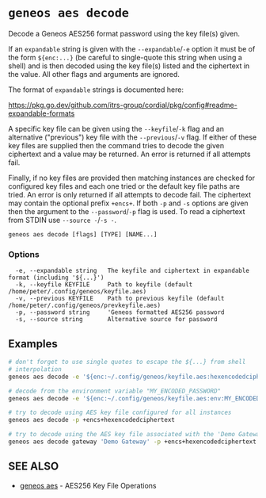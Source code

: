 # `geneos aes decode`

Decode a Geneos AES256 format password using the key file(s) given.

If an `expandable` string is given with the `--expandable`/`-e` option it must be of the form `${enc:...}` (be careful to single-quote this string when using a shell) and is then decoded using the key file(s) listed and the ciphertext in the value. All other flags and arguments are ignored.

The format of `expandable` strings is documented here:

<https://pkg.go.dev/github.com/itrs-group/cordial/pkg/config#readme-expandable-formats>

A specific key file can be given using the `--keyfile`/`-k` flag and an alternative ("previous") key file with the `--previous`/`-v` flag. If either of these key files are supplied then the command tries to decode the given ciphertext and a value may be returned. An error is returned if all attempts fail.

Finally, if no key files are provided then matching instances are checked for configured key files and each one tried or the default key file paths are tried. An error is only returned if all attempts to decode fail. The ciphertext may contain the optional prefix `+encs+`. If both `-p` and `-s` options are given then the argument to the `--password`/`-p` flag is used. To read a ciphertext from STDIN use `--source -`/`-s -`.

```text
geneos aes decode [flags] [TYPE] [NAME...]
```

### Options

```text
  -e, --expandable string   The keyfile and ciphertext in expandable format (including '${...}')
  -k, --keyfile KEYFILE     Path to keyfile (default /home/peter/.config/geneos/keyfile.aes)
  -v, --previous KEYFILE    Path to previous keyfile (default /home/peter/.config/geneos/prevkeyfile.aes)
  -p, --password string     'Geneos formatted AES256 password
  -s, --source string       Alternative source for password
```

## Examples

```bash
# don't forget to use single quotes to escape the ${...} from shell
# interpolation
geneos aes decode -e '${enc:~/.config/geneos/keyfile.aes:hexencodedciphertext}'

# decode from the environment variable "MY_ENCODED_PASSWORD"
geneos aes decode -e '${enc:~/.config/geneos/keyfile.aes:env:MY_ENCODED_PASSWORD}'

# try to decode using AES key file configured for all instances
geneos aes decode -p +encs+hexencodedciphertext

# try to decode using the AES key file associated with the 'Demo Gateway' instance
geneos aes decode gateway 'Demo Gateway' -p +encs+hexencodedciphertext

```

## SEE ALSO

* [geneos aes](geneos_aes.md)	 - AES256 Key File Operations
